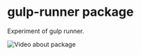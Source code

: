 # gulp-runner package

Experiment of gulp runner.

![Video about package](http://scrns.s3.amazonaws.com/screencast_2017-07-20_20-17-11.gif)
